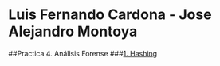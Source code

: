 # Luis Fernando Cardona - Jose Alejandro Montoya
##Practica 4. Análisis Forense
###[1. Hashing](https://github.com/Almontoya02/Lab4-Ciberseguridad/tree/master/hashing)
